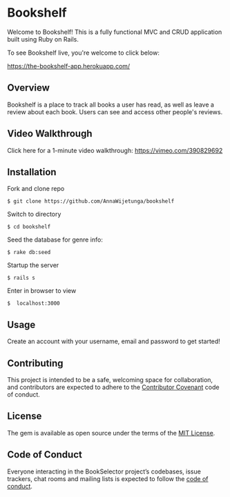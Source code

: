 # Bookshelf

Welcome to Bookshelf! This is a fully functional MVC and CRUD application built using Ruby on Rails.

To see Bookshelf live, you're welcome to click below:

https://the-bookshelf-app.herokuapp.com/

## Overview

Bookshelf is a place to track all books a user has read, as well as leave a review about each book. Users can see and access other people's reviews.

## Video Walkthrough

Click here for a 1-minute video walkthrough: https://vimeo.com/390829692

## Installation

Fork and clone repo

    $ git clone https://github.com/AnnaWijetunga/bookshelf

Switch to directory

    $ cd bookshelf

Seed the database for genre info:

    $ rake db:seed

Startup the server

    $ rails s

Enter in browser to view

    $  localhost:3000

## Usage

Create an account with your username, email and password to get started!

## Contributing

This project is intended to be a safe, welcoming space for collaboration, and contributors are expected to adhere to the [Contributor Covenant](http://contributor-covenant.org) code of conduct.

## License

The gem is available as open source under the terms of the [MIT License](https://opensource.org/licenses/MIT).

## Code of Conduct

Everyone interacting in the BookSelector project’s codebases, issue trackers, chat rooms and mailing lists is expected to follow the [code of conduct](https://github.com/<AnnaWijetunga>/book_selector/blob/master/CODE_OF_CONDUCT.md).
